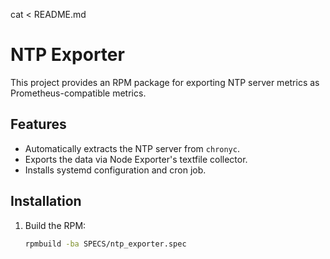 cat <<EOF > README.md
# NTP Exporter

This project provides an RPM package for exporting NTP server metrics as Prometheus-compatible metrics.

## Features
- Automatically extracts the NTP server from `chronyc`.
- Exports the data via Node Exporter's textfile collector.
- Installs systemd configuration and cron job.

## Installation
1. Build the RPM:
   ```bash
   rpmbuild -ba SPECS/ntp_exporter.spec
